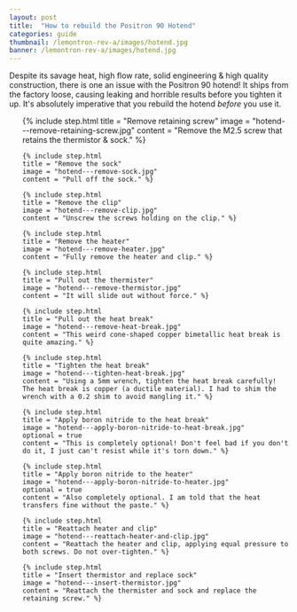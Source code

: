 ```yaml
---
layout: post
title:  "How to rebuild the Positron 90 Hotend"
categories: guide
thumbnail: /lemontron-rev-a/images/hotend.jpg
banner: /lemontron-rev-a/images/hotend.jpg
---
```


Despite its savage heat, high flow rate, solid engineering & high quality construction, there is one an issue with the Positron 90
hotend! It ships from the factory loose, causing leaking and horrible results before you tighten it up. It's absolutely
imperative that you rebuild the hotend _before_ you use it.

<ol class="steps">
    {% include step.html
    title = "Remove retaining screw"
    image = "hotend---remove-retaining-screw.jpg"
    content = "Remove the M2.5 screw that retains the thermistor & sock." %}

    {% include step.html
    title = "Remove the sock"
    image = "hotend---remove-sock.jpg"
    content = "Pull off the sock." %}

    {% include step.html
    title = "Remove the clip"
    image = "hotend---remove-clip.jpg"
    content = "Unscrew the screws holding on the clip." %}

    {% include step.html
    title = "Remove the heater"
    image = "hotend---remove-heater.jpg"
    content = "Fully remove the heater and clip." %}

    {% include step.html
    title = "Pull out the thermister"
    image = "hotend---remove-thermistor.jpg"
    content = "It will slide out without force." %}

    {% include step.html
    title = "Pull out the heat break"
    image = "hotend---remove-heat-break.jpg"
    content = "This weird cone-shaped copper bimetallic heat break is quite amazing." %}

    {% include step.html
    title = "Tighten the heat break"
    image = "hotend---tighten-heat-break.jpg"
    content = "Using a 5mm wrench, tighten the heat break carefully! The heat break is copper (a ductile material). I had to shim the wrench with a 0.2 shim to avoid mangling it." %}

    {% include step.html
    title = "Apply boron nitride to the heat break"
    image = "hotend---apply-boron-nitride-to-heat-break.jpg"
    optional = true
    content = "This is completely optional! Don't feel bad if you don't do it, I just can't resist while it's torn down." %}

    {% include step.html
    title = "Apply boron nitride to the heater"
    image = "hotend---apply-boron-nitride-to-heater.jpg"
    optional = true
    content = "Also completely optional. I am told that the heat transfers fine without the paste." %}

    {% include step.html
    title = "Reattach heater and clip"
    image = "hotend---reattach-heater-and-clip.jpg"
    content = "Reattach the heater and clip, applying equal pressure to both screws. Do not over-tighten." %}

    {% include step.html
    title = "Insert thermistor and replace sock"
    image = "hotend---insert-thermistor.jpg"
    content = "Reattach the thermister and sock and replace the retaining screw." %}
</ol>